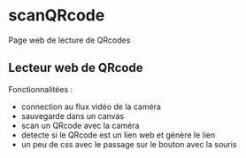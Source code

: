 # scanQRcode
Page web de lecture de QRcodes

## Lecteur web de QRcode

Fonctionnalitées :
* connection au flux vidéo de la caméra
* sauvegarde dans un canvas
* scan un QRcode avec la caméra
* detecte si le QRcode est un lien web et génère le lien
* un peu de css avec le passage sur le bouton avec la souris
